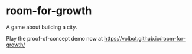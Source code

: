 # room-for-growth

A game about building a city.

Play the proof-of-concept demo now at https://volbot.github.io/room-for-growth/
